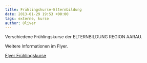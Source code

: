 ```yaml
---
title: Frühlingskurse-Elternbildung
date: 2013-01-29 19:53 +00:00
tags: externe, kurse
author: Oliver
---
```


Verschiedene Frühlingskurse der ELTERNBILDUNG REGION AARAU.

Weitere Informationen im Flyer.


[Flyer Frühlingskurse](Flyer_Fruehlingskurse.pdf)


